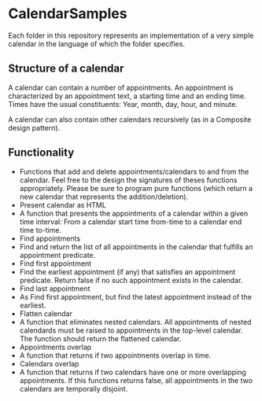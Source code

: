 # CalendarSamples
Each folder in this repository represents an implementation of a very simple calendar in the language of which the folder specifies.

## Structure of a calendar
A calendar can contain a number of appointments. An appointment is characterized by an appointment text, a starting time and an ending time. Times have the usual constituents: Year, month, day, hour, and minute.

A calendar can also contain other calendars recursively (as in a Composite design pattern).

## Functionality
- Functions that add and delete appointments/calendars to and from the calendar. Feel free to the design the signatures of theses functions appropriately. Please be sure to program pure functions (which return a new calendar that represents the addition/deletion).
- Present calendar as HTML
 - A function that presents the appointments of a calendar within a given time interval: From a calendar start time from-time to a calendar end time to-time.
- Find appointments
 - Find and return the list of all appointments in the calendar that fulfills an appointment predicate.
- Find first appointment
 - Find the earliest appointment (if any) that satisfies an appointment predicate. Return false if no such appointment exists in the calendar.
- Find last appointment
 - As Find first appointment, but find the latest appointment instead of the earliest.
- Flatten calendar
 - A function that eliminates nested calendars. All appointments of nested calendards must be raised to appointments in the top-level calendar. The function should return the flattened calendar.
- Appointments overlap
 - A function that returns if two appointments overlap in time.
- Calendars overlap
 - A function that returns if two calendars have one or more overlapping appointments. If this functions returns false, all appointments in the two calendars are temporally disjoint.
